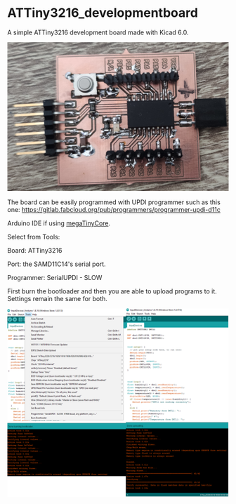 # ATTiny3216_developmentboard

A simple ATTiny3216 development board made with Kicad 6.0.

![image](./ATTiny3216.png)

The board can be easily programmed with UPDI programmer such as this one: https://gitlab.fabcloud.org/pub/programmers/programmer-updi-d11c

Arduino IDE if using [megaTinyCore](https://github.com/SpenceKonde/megaTinyCore). 

Select from Tools:

Board: ATTiny3216

Port: the SAMD11C14's serial port.

Programmer: SerialUPDI - SLOW

First burn the bootloader and then you are able to upload programs to it. Settings remain the same for both.

![image](./UPDI_Programming_ArduinoIDE.png)
